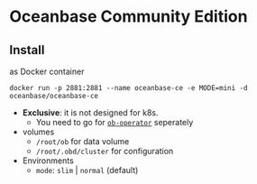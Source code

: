 # Oceanbase Community Edition

## Install

as Docker container

```
docker run -p 2881:2881 --name oceanbase-ce -e MODE=mini -d oceanbase/oceanbase-ce
```

- **Exclusive**: it is not designed for k8s.
  - You need to go for [`ob-operator`](https://github.com/oceanbase/ob-operator) seperately
- volumes
  - `/root/ob` for data volume
  - `/root/.obd/cluster` for configuration
- Environments
  - `mode`: `slim` | `normal` (default)
